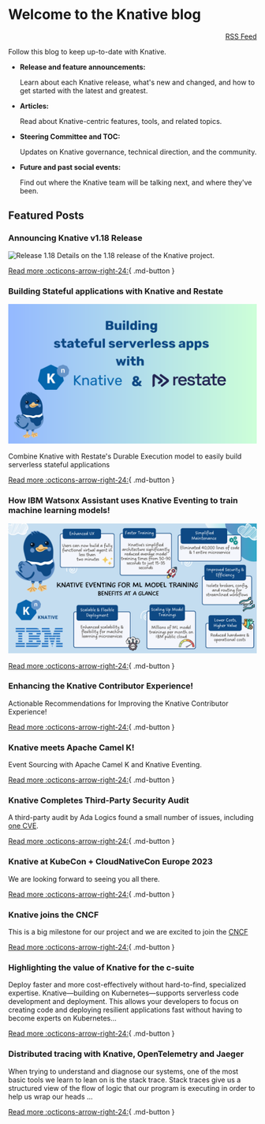 # Welcome to the Knative blog

<div style="text-align: right"><a href="./feed_rss_created.xml">RSS Feed</a></div>

Follow this blog to keep up-to-date with Knative.

* **Release and feature announcements:**

    Learn about each Knative release, what's new and changed, and how to get started with the latest and greatest.

* **Articles:**

    Read about Knative-centric features, tools, and related topics.

* **Steering Committee and TOC:**

    Updates on Knative governance, technical direction, and the community.

* **Future and past social events:**

    Find out where the Knative team will be talking next, and where they've been.

## Featured Posts

### Announcing Knative v1.18 Release
![Release 1.18](./releases/images/release1.18-1.png)
Details on the 1.18 release of the Knative project.

[Read more :octicons-arrow-right-24:](releases/announcing-knative-v1-18-release.md){ .md-button }

### Building Stateful applications with Knative and Restate
![Building Stateful applications with Knative and Restate](./articles/images/Building-stateful-serverless-apps-with-knative-and-restate.png)

Combine Knative with Restate's Durable Execution model to easily build serverless stateful applications

[Read more :octicons-arrow-right-24:](articles/Building-Stateful-applications-with-Knative-and-Restate.md){ .md-button }

### How IBM Watsonx Assistant uses Knative Eventing to train machine learning models!

![How IBM Watsonx Assistant uses Knative Eventing to train machine learning models](./articles/images/How-IBM-watsonx-Assistant-uses-Knative-Eventing-to-train-machine-learning-models.png)

[Read more :octicons-arrow-right-24:](https://www.cncf.io/case-studies/ibmwatsonxassistant/){ .md-button }

### Enhancing the Knative Contributor Experience!
Actionable Recommendations for Improving the Knative Contributor Experience!

[Read more :octicons-arrow-right-24:](articles/enhancing-the-knative-experience.md){ .md-button }

### Knative meets Apache Camel K!
Event Sourcing with Apache Camel K and Knative Eventing.

[Read more :octicons-arrow-right-24:](articles/knative-meets-apache-camel.md){ .md-button }

### Knative Completes Third-Party Security Audit
A third-party audit by Ada Logics found a small number of issues, including [one CVE](https://github.com/knative/serving/security/advisories/GHSA-qmvj-4qr9-v547).

[Read more :octicons-arrow-right-24:](events/security-audit-2023.md){ .md-button }

### Knative at KubeCon + CloudNativeCon Europe 2023

We are looking forward to seeing you all there.

[Read more :octicons-arrow-right-24:](events/knative-projectmeeting-kubecon-eu-2023.md){ .md-button }

### Knative joins the CNCF
This is a big milestone for our project and we are excited to join the [CNCF](https://www.cncf.io)

[Read more :octicons-arrow-right-24:](steering/cncf.md){ .md-button }

### Highlighting the value of Knative for the c-suite

Deploy faster and more cost-effectively without hard-to-find, specialized expertise. Knative—building on Kubernetes—supports serverless code  development and deployment. This allows your developers to focus on creating code and deploying resilient applications fast without having to become experts on Kubernetes...

[Read more :octicons-arrow-right-24:](articles/highlighting-value-knative-c-suite.md){ .md-button }

### Distributed tracing with Knative, OpenTelemetry and Jaeger

When trying to understand and diagnose our systems, one of the most basic tools we learn to lean on is the stack trace. Stack traces give us a structured view of the flow of logic that our program is executing in order to help us wrap our heads ...

[Read more :octicons-arrow-right-24:](articles/distributed-tracing.md){ .md-button }
